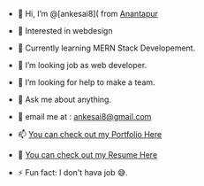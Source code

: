 - 👋 Hi, I’m @[ankesai8]( from [Anantapur](https://en.wikipedia.org/wiki/Anantapur)
- 👀 Interested in webdesign
- 🌱 Currently learning MERN Stack Developement.
- 👯 I’m looking job as web developer.
- 🤔 I’m looking for help to make a team.
- 💬 Ask me about anything.
- 🤤 email me at : ankesai8@gmail.com
- 📫 [You can check out my  Portfolio Here](https://sai-prasad-anke.netlify.app/) 
- 🤤 [You can check out my  Resume Here](https://drive.google.com/file/d/1gF_oBIZjDfPl1lFaymNDn6jnZkqd1-Zg/view) 

- ⚡ Fun fact: I don't hava job 😅.



<!---
ankesai8/ankesai8 is a ✨ special ✨ repository because its `README.md` (this file) appears on your GitHub profile.
You can click the Preview link to take a look at your changes.
--->
